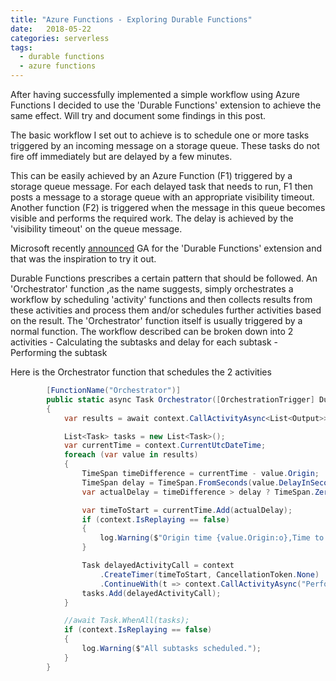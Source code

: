 ```yaml
---
title: "Azure Functions - Exploring Durable Functions"
date:   2018-05-22 
categories: serverless
tags: 
  - durable functions
  - azure functions
---
```


After having successfully implemented a simple workflow using Azure Functions I decided to use the 'Durable Functions' extension to achieve the same effect. Will try and document some findings in this post.

The basic workflow I set out to achieve is to schedule one or more tasks triggered by an incoming message on a storage queue. These tasks do not fire off immediately but are delayed by a few minutes. 

This can be easily achieved by an Azure Function (F1) triggered by a storage queue message. For each delayed task that needs to run, F1 then posts a message to a storage queue with an appropriate visibility timeout. Another function (F2) is triggered when the message in this queue becomes visible and performs the required work. The delay is achieved by the 'visibility timeout' on the queue message. 


Microsoft recently [announced](https://azure.microsoft.com/en-us/blog/break-through-the-serverless-barriers-with-azure-functions/) GA for the 'Durable Functions' extension and that was the inspiration to try it out.

Durable Functions prescribes a certain pattern that should be followed. An 'Orchestrator' function ,as the name suggests, simply orchestrates a workflow by scheduling 'activity' functions and then collects results from these activities and process them and/or schedules further activities based on the result. The 'Orchestrator' function itself is usually triggered by a normal function.
The workflow described can be broken down into 2 activities
	- Calculating the subtasks and delay for each subtask
	- Performing the subtask

Here is the Orchestrator function that schedules the 2 activities
```c#
	    [FunctionName("Orchestrator")]
        public static async Task Orchestrator([OrchestrationTrigger] DurableOrchestrationContext context, TraceWriter log)
        {
            var results = await context.CallActivityAsync<List<Output>>("CalculateTasks", "input");

            List<Task> tasks = new List<Task>();
            var currentTime = context.CurrentUtcDateTime;
            foreach (var value in results)
            {
                TimeSpan timeDifference = currentTime - value.Origin;
                TimeSpan delay = TimeSpan.FromSeconds(value.DelayInSeconds);
                var actualDelay = timeDifference > delay ? TimeSpan.Zero : delay - timeDifference;

                var timeToStart = currentTime.Add(actualDelay);
                if (context.IsReplaying == false)
                {
                    log.Warning($"Origin time {value.Origin:o},Time to start {timeToStart:o}");
                }

                Task delayedActivityCall = context
                    .CreateTimer(timeToStart, CancellationToken.None)
                    .ContinueWith(t => context.CallActivityAsync("PerformSubtask", value),TaskContinuationOptions.ExecuteSynchronously);
                tasks.Add(delayedActivityCall);
            }

            //await Task.WhenAll(tasks);
            if (context.IsReplaying == false)
            {
                log.Warning($"All subtasks scheduled.");
            }
        }
```